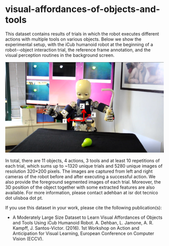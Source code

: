 # visual-affordances-of-objects-and-tools

This dataset contains results of trials in which the robot executes different actions with multiple tools on various objects. Below we show the experimental setup, with the iCub humanoid robot at the beginning of a robot--object interaction trial, the reference frame annotation, and the visual perception routines in the background screen.

<img src="misc/iCub_rake_pear.png" alt="Experimental setup." style="width: 800px;"/>

In total, there are 11 objects, 4 actions, 3 tools and at least 10 repetitions of each trial, which sums up to ~1320 unique trials and 5280 unique images of resolution 320×200 pixels. The images are captured from left and right cameras of the robot before and after executing a successful action. We also provide the foreground segmented images of each trial. Moreover, the 3D position of the object together with some extracted features are also available. For more information, please contact adehban at isr dot tecnico dot ulisboa dot pt.

If you use this dataset in your work, please cite the following publication(s):

* A Moderately Large Size Dataset to Learn Visual Affordances of Objects and Tools Using iCub Humanoid Robot. A. Dehban, L. Jamone, A. R. Kampff, J. Santos-Victor. (2016). 1st Workshop on Action and Anticipation for Visual Learning, European Conference on Computer Vision (ECCV).

